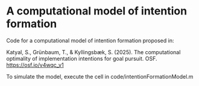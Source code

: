 # A computational model of intention formation

Code for a computational model of intention formation proposed in:

Katyal, S., Grünbaum, T., & Kyllingsbæk, S. (2025). The computational optimality of implementation intentions for goal pursuit. OSF. https://osf.io/v4wqc_v1

To simulate the model, execute the cell in code/intentionFormationModel.m
